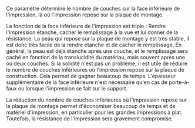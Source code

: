Ce paramètre détermine le nombre de couches sur la face inférieure de l'impression, là où l'impression repose sur la plaque de montage.

La fonction de la face inférieure de l'impression est triple : Rendre l'impression étanche, cacher le remplissage à la vue et lui donner de la résistance. La peau qui repose sur la plaque de montage y est très stable, il est donc très facile de la rendre étanche et de cacher le remplissage. En général, la peau est déjà étanche après une couche, et le remplissage sera caché en fonction de la translucidité du matériau, mais souvent après une ou deux couches. Si la solidité n'est pas un problème, il est utile de réduire le nombre de couches inférieures où l'impression repose sur la plaque de construction. Cela permet de gagner beaucoup de temps. L'épaisseur supplémentaire de la face inférieure n'est nécessaire qu'en cas de porte-à-faux ou lorsque l'impression se fait sur le support.

La réduction du nombre de couches inférieures où l'impression repose sur la plaque de montage permet d'économiser beaucoup de temps et de matériel d'impression, en particulier pour les grandes impressions à plat. Toutefois, la résistance de l'impression sera gravement compromise.
